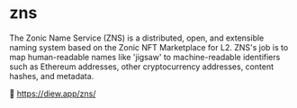 # zns
The Zonic Name Service (ZNS) is a distributed, open, and extensible naming system based on the Zonic NFT Marketplace for L2. ZNS's job is to map human-readable names like 'jigsaw' to machine-readable identifiers such as Ethereum addresses, other cryptocurrency addresses, content hashes, and metadata.

🚀 https://diew.app/zns/
